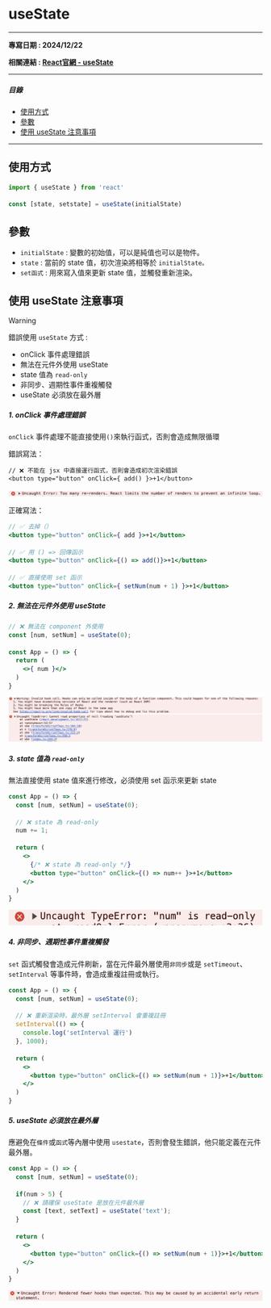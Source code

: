 # useState

---

**專寫日期 : 2024/12/22**

**相關連結 : [React官網 - useState](https://zh-hans.react.dev/reference/react/useState)**

---

##### 目錄
- [使用方式](#使用方式)
- [參數](#參數)
- [使用 useState 注意事項](#使用-usestate-注意事項)

---

## 使用方式

```js
import { useState } from 'react'

const [state, setstate] = useState(initialState)
```

## 參數

- `initialState` : 變數的初始值，可以是純值也可以是物件。
- `state` : 當前的 state 值，初次渲染將相等於 `initialState。`
- `set函式` : 用來寫入值來更新 state 值，並觸發重新渲染。



## 使用 useState 注意事項

> [!WARNING]
> 錯誤使用 `useState` 方式 :
> - onClick 事件處理錯誤
> - 無法在元件外使用 useState
> - state 值為 `read-only`
> - 非同步、週期性事件重複觸發
> - useState 必須放在最外層

##### 1. onClick 事件處理錯誤

`onClick` 事件處理不能直接使用`()`來執行函式，否則會造成無限循環

錯誤寫法：

```jxs
// ❌ 不能在 jsx 中直接運行函式，否則會造成初次渲染錯誤
<button type="button" onClick={ add() }>+1</button>
```

![alt text](../images/react-1.png)

正確寫法：

```jsx
// ✅ 去掉（）
<button type="button" onClick={ add }>+1</button>

// ✅ 用 () => 回傳函示
<button type="button" onClick={() => add()}>+1</button>

// ✅ 直接使用 set 函示
<button type="button" onClick={ setNum(num + 1) }>+1</button>
```

##### 2. 無法在元件外使用 useState

```jsx
// ❌ 無法在 component 外使用
const [num, setNum] = useState(0);

const App = () => {
  return (
    <>{ num }</>
  )
}
```

![alt text](../images/react-2.png)


##### 3. state 值為 `read-only`

無法直接使用 state 值來進行修改，必須使用 set 函示來更新 state

```jsx
const App = () => {
  const [num, setNum] = useState(0);

  // ❌ state 為 read-only
  num += 1;

  return (
    <>
      {/* ❌ state 為 read-only */}  
      <button type="button" onClick={() => num++ }>+1</button>
    </>
  )
}
```

![alt text](../images/react-3.png)

##### 4. 非同步、週期性事件重複觸發

`set` 函式觸發會造成元件刷新，當在元件最外層使用`非同步`或是 `setTimeout`、`setInterval` 等事件時，會造成重複註冊或執行。

```jsx
const App = () => {
  const [num, setNum] = useState(0);

  // ❌ 重新渲染時，最外層 setInterval 會重複註冊
  setInterval(() => {
    console.log('setInterval 運行')
  }, 1000);
  
  return (
    <>
      <button type="button" onClick={() => setNum(num + 1)}>+1</button>
    </>
  )
}
```

##### 5. useState 必須放在最外層

應避免在`條件`或`函式`等內層中使用 `usestate`，否則會發生錯誤，他只能定義在元件最外層。


```jsx
const App = () => {
  const [num, setNum] = useState(0);

  if(num > 5) {
    // ❌ 請確保 useState 是放在元件最外層
    const [text, setText] = useState('text');
  }
  
  return (
    <>
      <button type="button" onClick={() => setNum(num + 1)}>+1</button>
    </>
  )
}
```

![alt text](../images/react-4.png)
